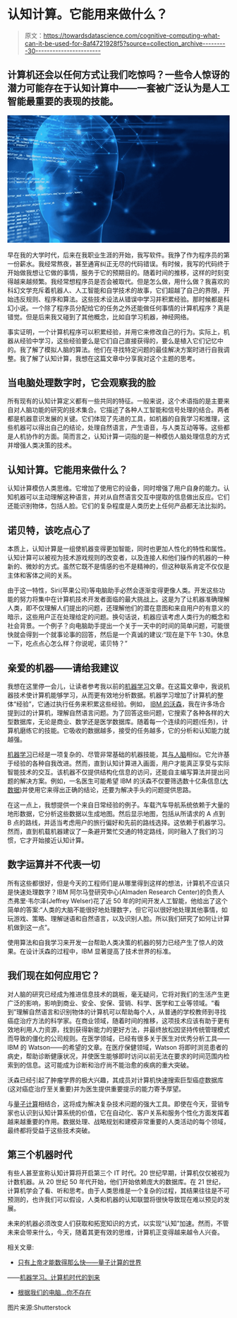 # 认知计算。它能用来做什么？

> 原文：<https://towardsdatascience.com/cognitive-computing-what-can-it-be-used-for-8af4721928f5?source=collection_archive---------30----------------------->

## 计算机还会以任何方式让我们吃惊吗？一些令人惊讶的潜力可能存在于认知计算中——一套被广泛认为是人工智能最重要的表现的技能。

![](img/6dd075089f751835576a2493d58ccfcf.png)

早在我的大学时代，后来在我职业生涯的开始，我写软件。我挣了作为程序员的第一份薪水。我经常熬夜，甚至通宵纠正无尽的代码错误。有时候，我写的代码终于开始做我想让它做的事情，服务于它的预期目的。随着时间的推移，这样的时刻变得越来越频繁。我经常想程序员是否会被取代。但是怎么做，用什么做？我喜欢的科幻文学充斥着机器人、人工智能和自学技术的故事，它们超越了自己的界限，开始违反规则、程序和算法。这些技术设法从错误中学习并积累经验。那时候都是科幻小说。一个除了程序员分配给它的任务之外还能做任何事情的计算机程序？真是错觉。但是后来我又碰到了其他概念，比如自学习机器，神经网络。

事实证明，一个计算机程序可以积累经验，并用它来修改自己的行为。实际上，机器从经验中学习，这些经验要么是它们自己直接获得的，要么是植入它们记忆中的。我了解了模拟人脑的算法。他们在寻找特定问题的最佳解决方案时进行自我调整。我了解了认知计算，我想在这篇文章中分享我对这个主题的思考。

## 当电脑处理数字时，它会观察我的脸

所有现有的认知计算定义都有一些共同的特征。一般来说，这个术语指的是主要来自对人脑功能的研究的技术集合。它描述了各种人工智能和信号处理的结合。两者都是机器意识发展的关键。它们体现了先进的工具，如机器的自我学习和推理，这些机器可以得出自己的结论，处理自然语言，产生语音，与人类互动等等。这些都是人机协作的方面。简而言之，认知计算一词指的是一种模仿人脑处理信息的方式并增强人类决策的技术。

## **认知计算。它能用来做什么？**

认知计算模仿人类思维。它增加了使用它的设备，同时增强了用户自身的能力。认知机器可以主动理解这种语言，并对从自然语言交互中提取的信息做出反应。它们还能识别物体，包括人脸。它们的复杂程度是人类历史上任何产品都无法比拟的。

## 诺贝特，该吃点心了

本质上，认知计算是一组使机器变得更加智能，同时也更加人性化的特性和属性。认知计算可以被视为技术游戏规则的改变者，以及连接人和他们操作的机器的一种新的、微妙的方式。虽然它既不是情感的也不是精神的，但这种联系肯定不仅仅是主体和客体之间的关系。

由于这一特性，Siri(苹果公司)等电脑助手必然会逐渐变得更像人类。开发这些功能的努力将集中在计算机技术开发者面临的最大挑战上。这是为了让机器准确理解人类，即不仅理解人们提出的问题，还理解他们的潜在意图和来自用户的有意义的暗示，这些用户正在处理给定的问题。换句话说，机器应该考虑人类行为的概念和社会背景。一个例子？向电脑助手提出一个关于一天中的时间的简单问题，可能很快就会得到一个就事论事的回答，然后是一个真诚的建议:“现在是下午 1:30。休息一下，吃点点心怎么样？你说呢，诺贝特？”

## **亲爱的机器——请给我建议**

我想在这里停一会儿，让读者参考我以前的[机器学习](https://norbertbiedrzycki.pl/en/machine-learning-computers-coming-of-age/)文章。在这篇文章中，我说机器技术使计算机能够学习，从而更有效地分析数据。机器学习增加了计算机的整体“经验”，它通过执行任务来积累这些经验。例如， [IBM 的沃森](https://norbertbiedrzycki.pl/en/what-a-machine-will-think-when-it-looks-us-in-the-eye/)，我在许多场合提到过的计算机，理解自然语言问题。为了回答这些问题，它搜索了各种各样的大型数据库，无论是商业、数学还是医学数据库。随着每一个连续的问题(任务)，计算机磨练它的技能。它吸收的数据越多，接受的任务越多，它的分析和认知能力就越强。

[机器学习](https://norbertbiedrzycki.pl/en/machine-learning-computers-coming-of-age/)已经是一项复杂的、尽管非常基础的机器技能，其[与人脑](https://norbertbiedrzycki.pl/en/how-machines-think-2/)相似。它允许基于经验的各种自我改进。然而，直到认知计算进入画面，用户才能真正享受与实际智能技术的交互。该机器不仅提供结构化信息的访问，还能自主编写算法并提出问题的解决方案。例如，一名医生可能希望 IBM 的沃森不仅要筛选数十亿条信息([大数据](https://norbertbiedrzycki.pl/en/big-data-new-player-in-sports-2/))并使用它来得出正确的结论，还要为解决手头的问题提供思路。

在这一点上，我想提供一个来自日常经验的例子。车载汽车导航系统依赖于大量的地形数据，它分析这些数据以生成地图。然后显示地图，包括从所请求的 A 点到 B 点的路线，并适当考虑用户的旅行偏好和先前的路线选择。这依赖于机器学习。然而，直到机载机器建议了一条避开繁忙交通的特定路线，同时融入了我们的习惯，它才开始接近认知计算。

## **数字运算并不代表一切**

所有这些都很好，但是今天的工程师们是从哪里得到这样的想法，计算机不应该只是快速处理数字？IBM 阿尔马登研究中心(Almaden Research Center)的负责人杰弗里·韦尔泽(Jeffrey Welser)花了近 50 年的时间开发人工智能，他给出了这个简单的答案:“人类的大脑不能很好地处理数字，但它可以很好地处理其他事情，如玩游戏、策略、理解谜语和自然语言，以及识别人脸。所以我们研究了如何让计算机做到这一点”。

使用算法和自我学习来开发一台帮助人类决策的机器的努力已经产生了惊人的效果。在设计沃森的过程中，IBM 显著提高了技术世界的标准。

## **我们现在如何应用它？**

对人脑的研究已经成为推进信息技术的跳板，毫无疑问，它将对我们的生活产生更广泛的影响，影响到商业、安全、安保、营销、科学、医学和工业等领域。“看到”理解自然语言和识别物体的计算机可以帮助每个人，从普通的学校教师到寻找癌症治疗方法的科学家。在商业领域，随着时间的推移，这项技术应该有助于更有效地利用人力资源，找到获得新能力的更好方法，并最终放松因坚持传统管理模式而导致的僵化的公司规则。在医学领域，已经有很多关于医生对优秀分析工具——IBM 的 Watson——的希望的文章。在医疗保健领域，Watson 将即时浏览患者的病史，帮助诊断健康状况，并使医生能够即时访问以前无法在要求的时间范围内检索到的信息。这可能成为诊断和治疗尚不能治愈的疾病的重大突破。

沃森已经引起了肿瘤学界的极大兴趣，其成员对计算机快速搜索巨型癌症数据库(这对癌症治疗至关重要)并为医生提供重要提示的能力寄予厚望。

与[量子计算](https://norbertbiedrzycki.pl/en/only-god-can-count-that-fast-the-world-of-quantum-computing/)相结合，这将成为解决复杂技术问题的强大工具。即使在今天，营销专家也认识到认知计算系统的价值，它在自动化、客户关系和服务个性化方面发挥着越来越重要的作用。数据处理、战略规划和建模非常重要的人类活动的每个领域，最终都将受益于这些技术突破。

## **第三个机器时代**

有些人甚至宣称认知计算将开启第三个 IT 时代。20 世纪早期，计算机仅仅被视为计数机器。从 20 世纪 50 年代开始，他们开始依赖庞大的数据库。在 21 世纪，计算机学会了看、听和思考。由于人类思维是一个复杂的过程，其结果往往是不可预测的，也许我们可以假设，人类和机器的认知联盟将很快导致现在难以预见的发展。

未来的机器必须改变人们获取和拓宽知识的方式，以实现“认知”加速。然而，不管未来会带来什么，今天，随着其更有效的思维，计算机正变得越来越令人兴奋。

相关文章:

- [只有上帝才能数得那么快——量子计算的世界](https://norbertbiedrzycki.pl/en/only-god-can-count-that-fast-the-world-of-quantum-computing/)

——[机器学习。计算机时代的到来](https://norbertbiedrzycki.pl/en/machine-learning-computers-coming-of-age/)

- [根据我们的电脑…你不存在](https://norbertbiedrzycki.pl/en/according-our-computers-you-dont-exist/)

图片来源:Shutterstock